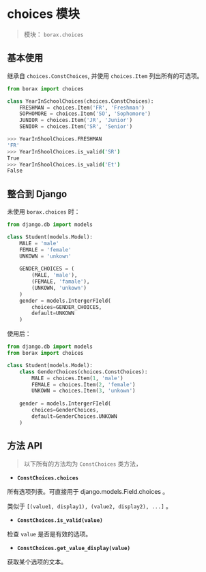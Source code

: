 # choices 模块

> 模块： `borax.choices`

## 基本使用

继承自 `choices.ConstChoices`, 并使用 `choices.Item` 列出所有的可选项。

```python
from borax import choices

class YearInSchoolChoices(choices.ConstChoices):
    FRESHMAN = choices.Item('FR', 'Freshman')
    SOPHOMORE = choices.Item('SO', 'Sophomore')
    JUNIOR = choices.Item('JR', 'Junior')
    SENIOR = choices.Item('SR', 'Senior')
```

 ```bash
 >>> YearInShoolChoices.FRESHMAN
'FR'
>>> YearInShoolChoices.is_valid('SR')
True
>>> YearInShoolChoices.is_valid('Et')
False
```

## 整合到 Django

未使用 `borax.choices` 时：

```python
from django.db import models

class Student(models.Model):
    MALE = 'male'
    FEMALE = 'female'
    UNKOWN = 'unkown'
    
    GENDER_CHOICES = (
        (MALE, 'male'),
        (FEMALE, 'famale'),
        (UNKOWN, 'unkown')
    )
    gender = models.IntergerFIeld(
        choices=GENDER_CHOICES,
        default=UNKOWN
    )
```

使用后：

```python
from django.db import models
from borax import choices

class Student(models.Model):
    class GenderChoices(choices.ConstChoices):
        MALE = choices.Item(1, 'male')
        FEMALE = choices.Item(2, 'female')
        UNKOWN = choices.Item(3, 'unkown')
        
    gender = models.IntergerFIeld(
        choices=GenderChoices,
        default=GenderChoices.UNKOWN
    )

```

## 方法 API

> 以下所有的方法均为 `ConstChoices` 类方法，

- **`ConstChoices.choices`**

所有选项列表。可直接用于 django.models.Field.choices 。

类似于 `[(value1, display1), (value2, display2), ...]` 。

- **`ConstChoices.is_valid(value)`**

检查 `value` 是否是有效的选项。

- **`ConstChoices.get_value_display(value)`**

获取某个选项的文本。